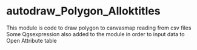 # autodraw_Polygon_Alloktitles
This module is code to draw polygon to canvasmap reading from csv files
Some Qgsexpression also added to the module in order to input data to Open Attribute table
